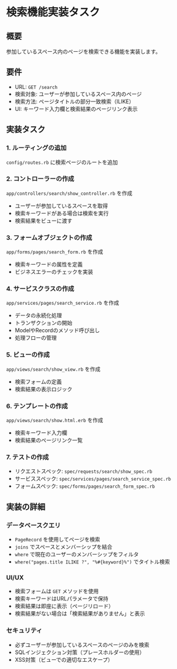 # 検索機能実装タスク

## 概要
参加しているスペース内のページを検索できる機能を実装します。

## 要件
- URL: `GET /search`
- 検索対象: ユーザーが参加しているスペース内のページ
- 検索方法: ページタイトルの部分一致検索（ILIKE）
- UI: キーワード入力欄と検索結果のページリンク表示

## 実装タスク

### 1. ルーティングの追加
`config/routes.rb` に検索ページのルートを追加

### 2. コントローラーの作成
`app/controllers/search/show_controller.rb` を作成
- ユーザーが参加しているスペースを取得
- 検索キーワードがある場合は検索を実行
- 検索結果をビューに渡す

### 3. フォームオブジェクトの作成
`app/forms/pages/search_form.rb` を作成
- 検索キーワードの属性を定義
- ビジネスエラーのチェックを実装

### 4. サービスクラスの作成
`app/services/pages/search_service.rb` を作成
- データの永続化処理
- トランザクションの開始
- ModelやRecordのメソッド呼び出し
- 処理フローの管理

### 5. ビューの作成
`app/views/search/show_view.rb` を作成
- 検索フォームの定義
- 検索結果の表示ロジック

### 6. テンプレートの作成
`app/views/search/show.html.erb` を作成
- 検索キーワード入力欄
- 検索結果のページリンク一覧

### 7. テストの作成
- リクエストスペック: `spec/requests/search/show_spec.rb`
- サービススペック: `spec/services/pages/search_service_spec.rb`
- フォームスペック: `spec/forms/pages/search_form_spec.rb`

## 実装の詳細

### データベースクエリ
- `PageRecord` を使用してページを検索
- `joins` でスペースとメンバーシップを結合
- `where` で現在のユーザーのメンバーシップをフィルタ
- `where("pages.title ILIKE ?", "%#{keyword}%")` でタイトル検索

### UI/UX
- 検索フォームは `GET` メソッドを使用
- 検索キーワードはURLパラメータで保持
- 検索結果は即座に表示（ページリロード）
- 検索結果がない場合は「検索結果がありません」と表示

### セキュリティ
- 必ずユーザーが参加しているスペースのページのみを検索
- SQLインジェクション対策（プレースホルダーの使用）
- XSS対策（ビューでの適切なエスケープ）